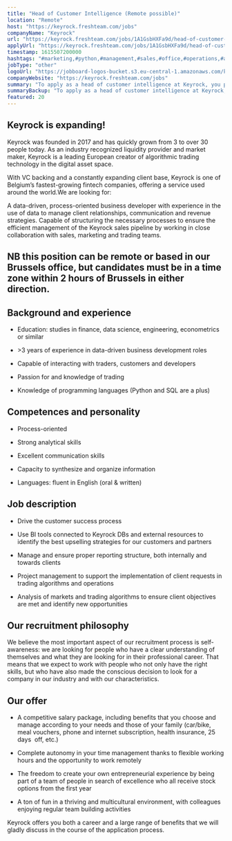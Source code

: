 ```yaml
---
title: "Head of Customer Intelligence (Remote possible)"
location: "Remote"
host: "https://keyrock.freshteam.com/jobs"
companyName: "Keyrock"
url: "https://keyrock.freshteam.com/jobs/1A1GsbHXFa9d/head-of-customer-intelligence-remote-possible"
applyUrl: "https://keyrock.freshteam.com/jobs/1A1GsbHXFa9d/head-of-customer-intelligence-remote-possible#applicant-form"
timestamp: 1615507200000
hashtags: "#marketing,#python,#management,#sales,#office,#operations,#analysis,#finance,#English"
jobType: "other"
logoUrl: "https://jobboard-logos-bucket.s3.eu-central-1.amazonaws.com/keyrock"
companyWebsite: "https://keyrock.freshteam.com/jobs"
summary: "To apply as a head of customer intelligence at Keyrock, you preferably need to have 3 years of experience in data-driven business development roles."
summaryBackup: "To apply as a head of customer intelligence at Keyrock, you preferably need to have some knowledge of: #marketing, #python, #management."
featured: 20
---
```


## Keyrock is expanding!

Keyrock was founded in 2017 and has quickly grown from 3 to over 30 people today. As an industry recognized liquidity provider and market maker, Keyrock is a leading European creator of algorithmic trading technology in the digital asset space.

With VC backing and a constantly expanding client base, Keyrock is one of Belgium’s fastest-growing fintech companies, offering a service used around the world.We are looking for:

A data-driven, process-oriented business developer with experience in the use of data to manage client relationships, communication and revenue strategies. Capable of structuring the necessary processes to ensure the efficient management of the Keyrock sales pipeline by working in close collaboration with sales, marketing and trading teams. 

## NB this position can be remote or based in our Brussels office, but candidates must be in a time zone within 2 hours of Brussels in either direction.

## Background and experience

*   Education: studies in finance, data science, engineering, econometrics or similar
    
*   \>3 years of experience in data-driven business development roles
    
*   Capable of interacting with traders, customers and developers
    
*   Passion for and knowledge of trading
    
*   Knowledge of programming languages (Python and SQL are a plus)
    

## Competences and personality

*   Process-oriented
    
*   Strong analytical skills
    
*   Excellent communication skills
    
*   Capacity to synthesize and organize information
    
*   Languages: fluent in English (oral & written)
    

## Job description

*   Drive the customer success process
    
*   Use BI tools connected to Keyrock DBs and external resources to identify the best upselling strategies for our customers and partners
    
*   Manage and ensure proper reporting structure, both internally and towards clients
    
*   Project management to support the implementation of client requests in trading algorithms and operations
    
*   Analysis of markets and trading algorithms to ensure client objectives are met and identify new opportunities
    

## Our recruitment philosophy

We believe the most important aspect of our recruitment process is self-awareness: we are looking for people who have a clear understanding of themselves and what they are looking for in their professional career. That means that we expect to work with people who not only have the right skills, but who have also made the conscious decision to look for a company in our industry and with our characteristics.

## Our offer

*   A competitive salary package, including benefits that you choose and manage according to your needs and those of your family (car/bike, meal vouchers, phone and internet subscription, health insurance, 25 days  off, etc.) 
    
*   Complete autonomy in your time management thanks to flexible working hours and the opportunity to work remotely 
    
*   The freedom to create your own entrepreneurial experience by being part of a team of people in search of excellence who all receive stock options from the first year
    
*   A ton of fun in a thriving and multicultural environment, with colleagues enjoying regular team building activities 
    

Keyrock offers you both a career and a large range of benefits that we will gladly discuss in the course of the application process.
